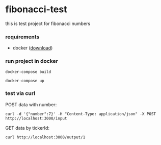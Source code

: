 # fibonacci-test

this is test project for fibonacci numbers

### requirements
- docker ([download](https://docs.docker.com/get-docker/))

### run project in docker
```docker-compose build```

```docker-compose up```

### test via curl
POST data with number:

```curl -d '{"number":7}' -H "Content-Type: application/json" -X POST http://localhost:3000/input```

GET data by tickerId:

```curl http://localhost:3000/output/1```
